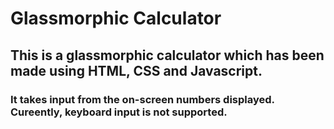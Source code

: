 # Glassmorphic Calculator

## This is a glassmorphic calculator which has been made using HTML, CSS and Javascript.

### It takes input from the on-screen numbers displayed. Cureently, keyboard input is not supported.
